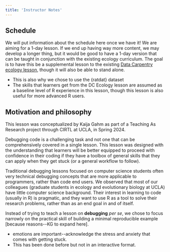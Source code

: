 ```yaml
---
title: 'Instructor Notes'
---
```


## Schedule
We will put information about the schedule here once we have it!
We are aiming for a 1-day lesson. If we end up having way more content, we may develop a longer thing, but it would be good to have a 1-day version that can be taught in conjunction with the existing ecology curriculum. The goal is to have this be a supplemental lesson to the existing [Data Carpentry ecology lesson](https://datacarpentry.org/R-ecology-lesson-alternative/), though it will also be able to stand alone. 
  - This is also why we chose to use the {ratdat} dataset
  - The skills that learners get from the DC Ecology lesson are assumed as a baseline level of R experience in this lesson, though this lesson is also useful for more advanced R users.

## Motivation and philosophy
This lesson was conceptualized by Kaija Gahm as part of a Teaching As Research project through CIRTL at UCLA, in Spring 2024.

Debugging code is a challenging task and not one that can be comprehensively covered in a single lesson. This lesson was designed with the understanding that learners will be better equipped to proceed with confidence in their coding if they have a toolbox of general skills that they can apply when they get stuck (or a general workflow to follow). 

Traditional debugging lessons focused on computer science students often very technical debugging concepts that are more applicable to programmers, rather than code end users. We observed that most of our colleagues (graduate students in ecology and evolutionary biology at UCLA) have little computer science background. Their interest in learning to code (usually in R) is pragmatic, and they want to use R as a tool to solve their research problems, rather than as an end goal in and of itself.

Instead of trying to teach a lesson on **debugging** *per se*, we chose to focus narrowly on the practical skill of building a minimal reproducible example [because reasons--KG to expand here].

- emotions are important--acknowledge the stress and anxiety that comes with getting stuck.
- This has been done before but not in an interactive format.
